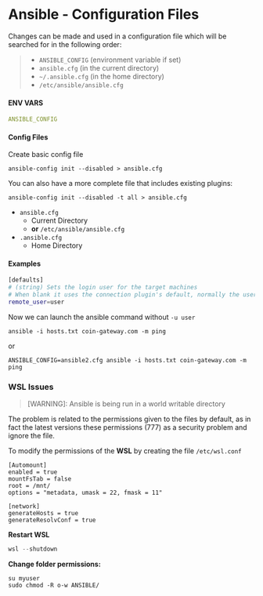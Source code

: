 # Ansible - Configuration Files

Changes can be made and used in a configuration file which will be searched for in the following order:

> - `ANSIBLE_CONFIG` (environment variable if set)
> - `ansible.cfg` (in the current directory)
> - `~/.ansible.cfg` (in the home directory)
> - `/etc/ansible/ansible.cfg`

#### ENV VARS

```yaml
ANSIBLE_CONFIG
```



#### Config Files

Create basic config file

```shell
ansible-config init --disabled > ansible.cfg
```

You can also have a more complete file that includes existing plugins:

```shell
ansible-config init --disabled -t all > ansible.cfg
```

- `ansible.cfg`
  - Current Directory
  - **or** `/etc/ansible/ansible.cfg`
- `.ansible.cfg`
  - Home Directory



#### Examples

```sh
[defaults]
# (string) Sets the login user for the target machines
# When blank it uses the connection plugin's default, normally the user currently executing Ansible.
remote_user=user
```

Now we can launch the ansible command without `-u user`

`ansible -i hosts.txt coin-gateway.com -m ping`

or

`ANSIBLE_CONFIG=ansible2.cfg ansible -i hosts.txt coin-gateway.com -m ping`



### WSL Issues

> [WARNING]: Ansible is being run in a world writable directory

The problem is related to the permissions given to the files by default, as in fact the latest versions these permissions (777) as a security problem and ignore the file.

To modify the permissions of the **WSL** by creating the file `/etc/wsl.conf`

```shell
[Automount]
enabled = true
mountFsTab = false
root = /mnt/
options = "metadata, umask = 22, fmask = 11"

[network]
generateHosts = true
generateResolvConf = true
```

**Restart WSL**

```powershell
wsl --shutdown
```

**Change folder permissions:**

```shell
su myuser
sudo chmod -R o-w ANSIBLE/
```

















